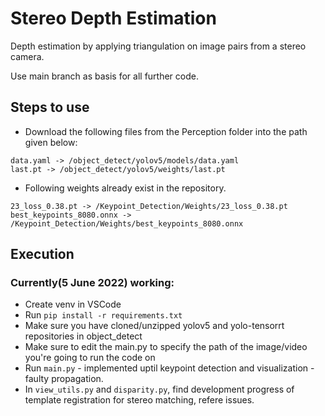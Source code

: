 # Stereo Depth Estimation

Depth estimation by applying triangulation on image pairs from a stereo camera.

Use main branch as basis for all further code.

## Steps to use
- Download the following files from the Perception folder into the path given below:
```
data.yaml -> /object_detect/yolov5/models/data.yaml
last.pt -> /object_detect/yolov5/weights/last.pt
```

- Following weights already exist in the repository.
```
23_loss_0.38.pt -> /Keypoint_Detection/Weights/23_loss_0.38.pt
best_keypoints_8080.onnx -> /Keypoint_Detection/Weights/best_keypoints_8080.onnx
```

## Execution
### Currently(5 June 2022) working:

- Create venv in VSCode 
- Run `pip install -r requirements.txt`
- Make sure you have cloned/unzipped yolov5 and yolo-tensorrt repositories in object_detect
- Make sure to edit the main.py to specify the path of the image/video you're going to run the code on
- Run `main.py` - implemented uptil keypoint detection and visualization - faulty propagation.
- In `view_utils.py` and `disparity.py`, find development progress of template registration for stereo matching, refere issues.

